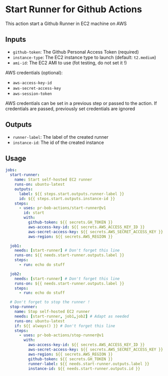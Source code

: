 # Start Runner for Github Actions

This action start a Github Runner in EC2 machine on AWS

## Inputs

- `github-token`: The Github Personal Access Token (required)
- `instance-type`: The EC2 instance type to launch (default: `t2.medium`)
- `ami-id`: The EC2 AMI to use (fot testing, do not set it !)

AWS credentials (optional):

- `aws-access-key-id`
- `aws-secret-access-key`
- `aws-session-token`

AWS credentials can be set in a previous step or passed to the action. If credentials are passed, previously set credentials are ignored

## Outputs

- `runner-label`: The label of the created runner
- `instance-id`: The id of the created instance

## Usage

```yaml
jobs:
  start-runner:
    name: Start self-hosted EC2 runner
    runs-on: ubuntu-latest
    outputs:
      label: ${{ steps.start.outputs.runner-label }}
      id: ${{ steps.start.outputs.instance-id }}
    steps:
      - uses: pr-bob-actions/start-runner@v1
        id: start
        with:
          github-token: ${{ secrets.GH_TOKEN }}
          aws-access-key-id: ${{ secrets.AWS_ACCESS_KEY_ID }}
          aws-secret-access-key: ${{ secrets.AWS_SECRET_ACCESS_KEY }}
          aws-region: ${{ secrets.AWS_REGION }}

  job1:
    needs: [start-runner] # Don't forget this line
    runs-on: ${{ needs.start-runner.outputs.label }}
    steps:
      - run: echo do stuff

  job2:
    needs: [start-runner] # Don't forget this line
    runs-on: ${{ needs.start-runner.outputs.label }}
    steps:
      - run: echo do stuff

  # Don't forget to stop the runner !
  stop-runner:
    name: Stop self-hosted EC2 runner
    needs: [start-runner, job1,job2] # Adapt as needed
    runs-on: ubuntu-latest
    if: ${{ always() }} # Don't forget this line
    steps:
      - uses: pr-bob-actions/stop-runner@v1
        with:
          aws-access-key-id: ${{ secrets.AWS_ACCESS_KEY_ID }}
          aws-secret-access-key: ${{ secrets.AWS_SECRET_ACCESS_KEY }}
          aws-region: ${{ secrets.AWS_REGION }}
          github-token: ${{ secrets.GH_TOKEN }}
          runner-label: ${{ needs.start-runner.outputs.label }}
          instance-id: ${{ needs.start-runner.outputs.id }}

```
